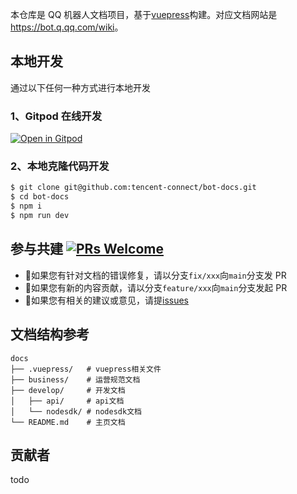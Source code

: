 
本仓库是 QQ 机器人文档项目，基于[vuepress](https://vuepress.vuejs.org/zh/)构建。对应文档网站是 <https://bot.q.qq.com/wiki>。

## 本地开发

通过以下任何一种方式进行本地开发

### 1、Gitpod 在线开发

[![Open in Gitpod](https://gitpod.io/button/open-in-gitpod.svg)](https://gitpod.io/#https://github.com/tencent-connect/bot-docs)

### 2、本地克隆代码开发

```sh
$ git clone git@github.com:tencent-connect/bot-docs.git
$ cd bot-docs
$ npm i
$ npm run dev
```

## 参与共建 [![PRs Welcome](https://img.shields.io/badge/PRs-welcome-brightgreen.svg?style=flat-square)](http://makeapullrequest.com)

- 👏如果您有针对文档的错误修复，请以分支`fix/xxx`向`main`分支发 PR
- 👏如果您有新的内容贡献，请以分支`feature/xxx`向`main`分支发起 PR
- 👏如果您有相关的建议或意见，请提[issues](https://github.com/tencent-connect/bot-docs/issues)

## 文档结构参考

```
docs
├── .vuepress/   # vuepress相关文件
├── business/    # 运营规范文档
├── develop/     # 开发文档
│   ├── api/     # api文档
│   └── nodesdk/ # nodesdk文档
└── README.md    # 主页文档
```

## 贡献者

todo

